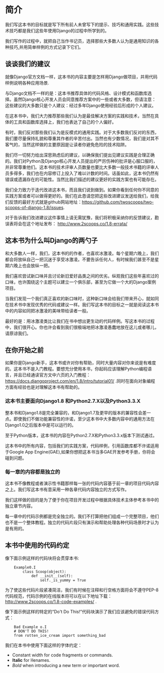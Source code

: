 # 简介

我们写这本书的目标就是写下所有前人未曾写下的提示、技巧和通用实践。这些技术技巧都是我们这些年使用Django的过程中所学到的。

我们写作的过程中，就把自己当作书记员，选择那些大多数人认为是通用知识的各种技巧,并用简单样例的方式记录下它们。

## 谈谈我们的建议

就像Django官方文档一样，这本书的内容主要是怎样用Django做项目，并用代码样例说明各种应用场景.

与Django文档不一样的是：这本书推荐具体的代码风格、设计模式和函数库选择。虽然Django核心开发人员会同意推荐方案中的一些或者大多数，但请注意：这些建议的大多数只是个人建议：经过多年Django使用经验后形成的个人建议。

在这本书中，我们大力推荐那些我们认为是最佳解决方案的实践和技术，当然在具体的工具和函数库选择上，我们也表达了自己的个人偏好。

有时，我们反对那些我们认为是反模式的通用实践。对于大多数我们反对的东西，我们要尽量保持礼貌和尊重其作者的辛苦付出。当然也有少数情况，我们是对其不客气的，当然这样做的主要原因是让读者你避免危险的技术陷阱。

我们尽一切努力给出深思熟虑后的建议，以确保我们提出见建议实践是合理正确的。我们对Python及Django核心开发人员提出的严厉伤神的批评是心服口服的，并非常尊重他们。这本书的技术评审人员数量也要比大多数一般技术书籍的评审人员多得多，我们也在内容修订上投入了难以计数的时间。话虽如此，这本书仍然有错误或遗漏存在的可能性。当然比我们描述的建议更好的实践方案也有可能存在。

我们全力致力于迭代改进这本书，而且我们说到做到。如果你看到任何你不同意的实践方案或者可以做得更好的。我们在此恳请您把这些改进建议发送给我们，给我们反馈的最好方式就是github网站地址：https://github.com/twoscoops/two-scoops-of-django-1.8/issues.

对于告诉我们改进建议这件事情上请无需犹豫，我们将积极采纳你的反馈建议，勘误表将会在这个地址发布： http://www.2scoops.co/1.8-errata/

## 这本书为什么叫Django的两勺子

和大多数人一样，我们，这本书的的作者，也喜欢冰激凌。每个星期六晚上，我们都会将放纵自己一把沉迷于享受冰激凌。不要告诉任何人，有时候我们甚至不是星期六晚上也会放纵一把。

我们喜欢尝试新口味并且讨论新旧爱好品类之间的优劣。纵观我们这些年喜欢过的口味，也许围绕这个主题可以建立一个俱乐部，甚至为它做一个大的Django案例项目。

当我们发现一个我们真正喜欢的新口味时，这种新口味会给我们带来开心，就如同在技术书中发现优秀的代码或建议一样。我们写这本书的目标之一就是阅读这本书中的内容如同把冰激凌的美味带给读者一般。

最好的是：用冰激凌类比让我们在书中想出更生动的代码样例。写这本书的过程中，我们很开心。你也许会看到我们很极端地把冰激凌愚蠢地放在这儿或者哪儿，请原谅我们。

## 在你开始之前

如果你是Django新手，这本书或许对你有帮助，同时大量内容对你来说是有难度的。这本书不是入门教程。要想充分使用本书，你起码应该理解Python编程语言，并且已经通读官方文中六页的入门教程：https://docs.djangoproject.com/en/1.8/intro/tutorial01/ .同时在面向对象编程方面有经验也是对理解这本书有帮助的。

###  这本书主要面向Django1.8 和Python2.7.X以及Python3.3.X

整本书和Django1.8是完全兼容的，和Django1.7及更早的版本的兼容性会差一点。即使我们不做功能兼容性的许诺，至少这本书中大多数内容中的通用方法在Django1.0之后版本中是可以运行的。

至于Python版本，这本书的内容在Python2.7.X和Python3.3.x版本下测试通过。

这本书中的所有内容，包括我们的实践方案，代码样例，引用函数库都不许诺适用于Google App Engine(GAE),如果你想把这本书当多GAE开发参考手册，你将会碰到问题。

### 每一章的内容都是独立的

这本书不像教程或者演示性书籍那样每一张的代码内容基于前一章的项目代码内容之上。我们写这本书有意采用一种各章代码内容独立的方式写作。

我们这样做的目的是为了便于你在项目开发过程中根据具体技术主体参考本书中的独立章节内容。

每一章中的代码示例都是完全独立的。我们不打算把他们组成一个完整项目，他们也不是一个整体教程。独立的代码片段只有演示和帮助处理各种代码场景时才认为是有用的。

## 本书中使用的代码约定

像下面示例这样的代码块将会贯穿本书:

```    
    Example0.I
        class Scoop(object):
            def __init__(self):
                self._is_yummy = True
```        

为了使这些代码片段紧凑简洁，我们有时候在注释和行空格方面将会不遵守PEP-8代码规范，代码示例的在线版本将可以在以下地址下载：http://www.2scoops.co/1.8-code-examples/ .

像下面示例这样的特定的“Do't Do This!”代码块演示了我们应该避免的错误代码方式：

```
    Bad Example o.I
    # DON'T DO THIS!
    from rotten_ice_cream import something_bad
```

我们在本书中使用下面这样的字体约定：

- Constant width for code fragments or commands.
- **Italic** for ŀlenames.
- *Bold* when introducing a new term or important word.





        
